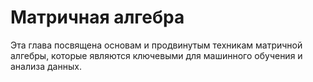 # Матричная алгебра
Эта глава посвящена основам и продвинутым техникам матричной алгебры, которые являются ключевыми для машинного обучения и анализа данных.